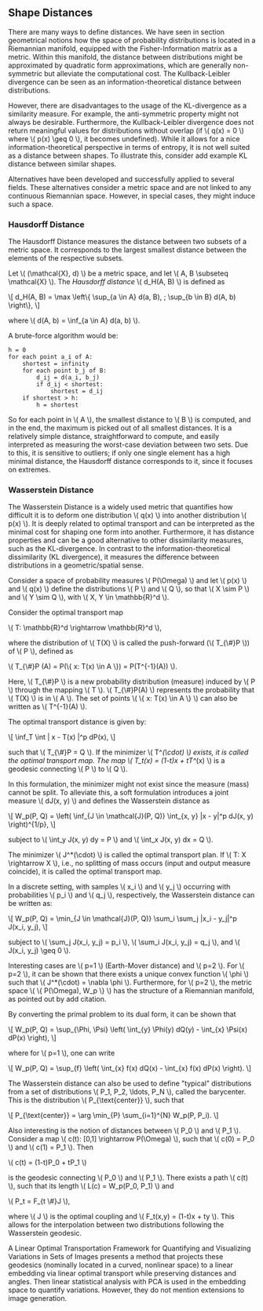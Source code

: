 ## Shape Distances

There are many ways to define distances. We have seen in section geometrical notions how the space of probability distributions is located in a Riemannian manifold, equipped with the Fisher-Information matrix as a metric. Within this manifold, the distance between distributions might be approximated by quadratic form approximations, which are generally non-symmetric but alleviate the computational cost. The Kullback-Leibler divergence can be seen as an information-theoretical distance between distributions. 

However, there are disadvantages to the usage of the KL-divergence as a similarity measure. For example, the anti-symmetric property might not always be desirable. Furthermore, the Kullback-Leibler divergence does not return meaningful values for distributions without overlap (if \\( q(x) = 0 \\) where \\( p(x) \geq 0 \\), it becomes undefined). While it allows for a nice information-theoretical perspective in terms of entropy, it is not well suited as a distance between shapes. To illustrate this, consider add example KL distance between similar shapes. 

Alternatives have been developed and successfully applied to several fields. These alternatives consider a metric space and are not linked to any continuous Riemannian space. However, in special cases, they might induce such a space. 

### Hausdorff Distance

The Hausdorff Distance measures the distance between two subsets of a metric space. It corresponds to the largest smallest distance between the elements of the respective subsets. 

Let \\( (\mathcal{X}, d) \\) be a metric space, and let \\( A, B \subseteq \mathcal{X} \\). The _Hausdorff distance_ \\( d_H(A, B) \\) is defined as 

\\[ d_H(A, B) = \max \left\\{ \sup_{a \in A} d(a, B), \; \sup_{b \in B} d(A, b) \right\\}, \\] 

where \\( d(A, b) = \inf_{a \in A} d(a, b) \\). 

A brute-force algorithm would be: 
    
    
    h = 0
    for each point a_i of A:
        shortest = infinity
        for each point b_j of B:
            d_ij = d(a_i, b_j)
            if d_ij < shortest:
                shortest = d_ij
        if shortest > h:
            h = shortest
            

So for each point in \\( A \\), the smallest distance to \\( B \\) is computed, and in the end, the maximum is picked out of all smallest distances. It is a relatively simple distance, straightforward to compute, and easily interpreted as measuring the worst-case deviation between two sets. Due to this, it is sensitive to outliers; if only one single element has a high minimal distance, the Hausdorff distance corresponds to it, since it focuses on extremes. 

### Wasserstein Distance

The Wasserstein Distance is a widely used metric that quantifies how difficult it is to deform one distribution \\( q(x) \\) into another distribution \\( p(x) \\). It is deeply related to optimal transport and can be interpreted as the minimal cost for shaping one form into another. Furthermore, it has distance properties and can be a good alternative to other dissimilarity measures, such as the KL-divergence. In contrast to the information-theoretical dissimilarity (KL divergence), it measures the difference between distributions in a geometric/spatial sense. 

Consider a space of probability measures \\( P(\Omega) \\) and let \\( p(x) \\) and \\( q(x) \\) define the distributions \\( P \\) and \\( Q \\), so that \\( X \sim P \\) and \\( Y \sim Q \\), with \\( X, Y \in \mathbb{R}^d \\). 

Consider the optimal transport map 

\\( T: \mathbb{R}^d \rightarrow \mathbb{R}^d \\), 

where the distribution of \\( T(X) \\) is called the push-forward (\\( T_{\\#}P \\)) of \\( P \\), defined as 

\\( T_{\\#}P (A) = P(\\{ x: T(x) \in A \\}) = P(T^{-1}(A)) \\). 

Here, \\( T_{\\#}P \\) is a new probability distribution (measure) induced by \\( P \\) through the mapping \\( T \\). \\( T_{\\#}P(A) \\) represents the probability that \\( T(X) \\) is in \\( A \\). The set of points \\( \\{ x: T(x) \in A \\} \\) can also be written as \\( T^{-1}(A) \\). 

The optimal transport distance is given by: 

\\[ \inf_T \int \| x - T(x) \|^p dP(x), \\] 

such that \\( T_{\\#}P = Q \\). If the minimizer \\( T^*(\cdot) \\) exists, it is called the optimal transport map. The map \\( T_t(x) = (1-t)x + tT^*(x) \\) is a geodesic connecting \\( P \\) to \\( Q \\). 

In this formulation, the minimizer might not exist since the measure (mass) cannot be split. To alleviate this, a soft formulation introduces a joint measure \\( dJ(x, y) \\) and defines the Wasserstein distance as 

\\[ W_p(P, Q) = \left( \inf_{J \in \mathcal{J}(P, Q)} \int_{x, y} \|x - y\|^p dJ(x, y) \right)^{1/p}, \\] 

subject to \\( \int_y J(x, y) dy = P \\) and \\( \int_x J(x, y) dx = Q \\). 

The minimizer \\( J^*(\cdot) \\) is called the optimal transport plan. If \\( T: X \rightarrow X \\), i.e., no splitting of mass occurs (input and output measure coincide), it is called the optimal transport map. 

In a discrete setting, with samples \\( x_i \\) and \\( y_j \\) occurring with probabilities \\( p_i \\) and \\( q_j \\), respectively, the Wasserstein distance can be written as: 

\\[ W_p(P, Q) = \min_{J \in \mathcal{J}(P, Q)} \sum_i \sum_j \|x_i - y_j\|^p J(x_i, y_j), \\] 

subject to \\( \sum_j J(x_i, y_j) = p_i \\), \\( \sum_i J(x_i, y_j) = q_j \\), and \\( J(x_i, y_j) \geq 0 \\). 

Interesting cases are \\( p=1 \\) (Earth-Mover distance) and \\( p=2 \\). For \\( p=2 \\), it can be shown that there exists a unique convex function \\( \phi \\) such that \\( J^*(\cdot) = \nabla \phi \\). Furthermore, for \\( p=2 \\), the metric space \\( \\{ P(\Omega), W_p \\} \\) has the structure of a Riemannian manifold, as pointed out by add citation. 

By converting the primal problem to its dual form, it can be shown that 

\\[ W_p(P, Q) = \sup_{\Phi, \Psi} \left( \int_{y} \Phi(y) dQ(y) - \int_{x} \Psi(x) dP(x) \right), \\] 

where for \\( p=1 \\), one can write 

\\[ W_p(P, Q) = \sup_{f} \left( \int_{x} f(x) dQ(x) - \int_{x} f(x) dP(x) \right). \\] 

The Wasserstein distance can also be used to define "typical" distributions from a set of distributions \\( P_1, P_2, \ldots, P_N \\), called the barycenter. This is the distribution \\( P_{\text{center}} \\), such that 

\\[ P_{\text{center}} = \arg \min_{P} \sum_{i=1}^{N} W_p(P, P_i). \\] 

Also interesting is the notion of distances between \\( P_0 \\) and \\( P_1 \\). Consider a map \\( c(t): [0,1] \rightarrow P(\Omega) \\), such that \\( c(0) = P_0 \\) and \\( c(1) = P_1 \\). Then 

\\( c(t) = (1-t)P_0 + tP_1 \\) 

is the geodesic connecting \\( P_0 \\) and \\( P_1 \\). There exists a path \\( c(t) \\), such that its length \\( L(c) = W_p(P_0, P_1) \\) and 

\\( P_t = F_{t \\#}J \\), 

where \\( J \\) is the optimal coupling and \\( F_t(x,y) = (1-t)x + ty \\). This allows for the interpolation between two distributions following the Wasserstein geodesic. 

A Linear Optimal Transportation Framework for Quantifying and Visualizing Variations in Sets of Images presents a method that projects these geodesics (nominally located in a curved, nonlinear space) to a linear embedding via linear optimal transport while preserving distances and angles. Then linear statistical analysis with PCA is used in the embedding space to quantify variations. However, they do not mention extensions to image generation. 

